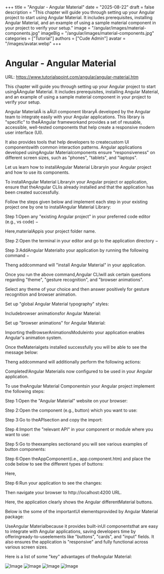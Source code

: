 +++
title = "Angular - Angular Material"
date = "2025-08-22"
draft = false
description = "This chapter will guide you through setting up your Angular project to start using Angular Material. It includes prerequisites, installing Angular Material, and an example of using a sample material component in your project to verify your setup."
image = "/angular/images/material-components.jpg"
imageBig = "/angular/images/material-components.jpg"
categories = ["Tutorial"]
authors = ["Cude Admin"]
avatar = "/images/avatar.webp"
+++

# Angular - Angular Material

URL: https://www.tutorialspoint.com/angular/angular-material.htm

This chapter will guide you through setting up your Angular project to start usingÂAngular Material. It includes prerequisites, installing Angular Material, and an example of using a sample material component in your project to verify your setup.

Angular MaterialÂ is aÂUI component libraryÂ developed by the Angular team to integrate easily with your Angular applications. This library is "specific" to theÂAngular frameworkand provides a set of reusable, accessible, well-tested components that help create a responsive modern user interface (UI).

It also provides tools that help developers to createcustom UI componentswith common interaction patterns. Angular applications developed usingAngular Materialcomponents ensure "responsiveness" on different screen sizes, such as "phones", "tablets", and "laptops".

Let us learn how to installAngular Material Libraryin your Angular project and how to use its components.

To installAngular Material Libraryin your Angular project or application, ensure that theAngular CLIis already installed and that the application has been created successfully.

Follow the steps given below and implement each step in your existing project one by one to installAngular Material Library:

Step 1:Open any "existing Angular project" in your preferred code editor (e.g., vs code) −

Here,materialAppis your project folder name.

Step 2:Open the terminal in your editor and go to the application directory −

Step 3:AddAngular Materialto your application by running the following command −

Theng addcommand will "install Angular Material" in your application.

Once you run the above command,Angular CLIwill ask certain questions regarding "theme", "gesture recognition", and "browser animations".

Select any theme of your choice and then answer positively for gesture recognition and browser animation.

Set up "global Angular Material typography" styles:

Includebrowser animationsfor Angular Material:

Set up "browser animations" for Angular Material:

Importing theBrowserAnimationsModuleinto your application enables Angular's animation system.

Once theMaterialgets installed successfully you will be able to see the message below:

Theng addcommand will additionally perform the following actions:

Completed!Angular Materialis now configured to be used in your Angular application.

To use theAngular Material Componentsin your Angular project implement the following steps:

Step 1:Open the "Angular Material" website on your browser:

Step 2:Open the component (e.g., button) which you want to use:

Step 3:Go to theAPIsection and copy the import:

Step 4:Import the "relevant API" in your component or module where you want to use:

Step 5:Go to theexamples sectionand you will see various examples of button components:

Step 6:Open theAppComponent(i.e., app.component.htm) and place the code below to see the different types of buttons:



Here,

Step 6:Run your application to see the changes:

Then navigate your browser to http://localhost:4200 URL.

Here, the application clearly shows the Angular differentMaterial buttons.

Below is the some of the importantUI elementsprovided by Angular Material package:

UseAngular Materialbecause it provides built-inUI componentsthat are easy to integrate with Angular applications, saving developers time by offeringready-to-useelements like "buttons", "cards", and "input" fields. It also ensures the application is "responsive" and fully functional across various screen sizes.

Here is a list of some "key" advantages of theAngular Material:

![Image](/angular/images/material-components.jpg)
![Image](/angular/images/material-components1.jpg)
![Image](/angular/images/material-components2.jpg)
![Image](/angular/images/material-components3.jpg)
